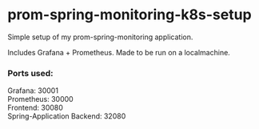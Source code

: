 # prom-spring-monitoring-k8s-setup
Simple setup of my prom-spring-monitoring application. 

Includes Grafana + Prometheus. Made to be run on a localmachine.

### Ports used:
Grafana: 30001\
Prometheus: 30000\
Frontend: 30080\
Spring-Application Backend: 32080
